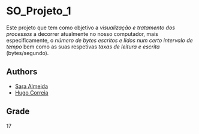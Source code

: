 # SO_Projeto_1

Este projeto que tem como objetivo a *visualização e tratamento dos processos* a decorrer atualmente no nosso computador, mais especificamente, o *número de bytes escritos e lidos num certo intervalo de tempo* bem como as suas respetivas *taxas de leitura e escrita* (bytes/segundo).

## Authors

* [Sara Almeida](https://github.com/SardinhaAlmeida)
* [Hugo Correia](https://github.com/MrLoydHD)

## Grade 
17

